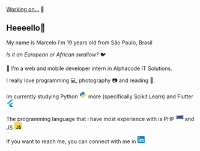 <u>Working on...</u> 🚧

<h2><b>Heeeello</b>👋</h2>

My name is Marcelo i'm 19 years old from São Paulo, Brasil

<i>Is it an European or African swallow?</i> 🐦

🔨 I'm a web and mobile developer intern in Alphacode IT Solutions.

I really love programming 💻, photography 📷 and reading 📖.

Im currently studying Python <a href="https://www.python.org/" target="_blank"> <img src="https://github.com/devicons/devicon/blob/master/icons/python/python-original.svg" width="20px" height="20px"></a> more (specifically Scikit Learn) and Flutter <a href="https://flutter.dev/" target="_blank"> <img src="https://github.com/devicons/devicon/blob/master/icons/flutter/flutter-original.svg" width="20px" height="20px"></a>

The programming language that i have most experience with is PHP <a href="https://www.php.net/" target="_blank"> <img src="https://github.com/devicons/devicon/blob/master/icons/php/php-original.svg" width="20px" height="20px"></a> and JS <a href="https://developer.mozilla.org/docs/Web/JavaScript" target="_blank"> <img src="https://github.com/devicons/devicon/blob/master/icons/javascript/javascript-original.svg" width="20px" height="20px"></a>


If you want to reach me, you can connect with me in <a href = "https://www.linkedin.com/in/marcelo-junior/" target="_blank"> <img src="https://github.com/devicons/devicon/blob/master/icons/linkedin/linkedin-original.svg" width="20px" height="20px"></a>
